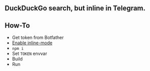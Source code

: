 ## DuckDuckGo search, but inline in Telegram.
## How-To
+ Get token from Botfather
+ [Enable inline-mode](https://core.telegram.org/bots/api#inline-mode)
+ `npm i`
+ Set `TOKEN` envvar
+ Build
+ Run